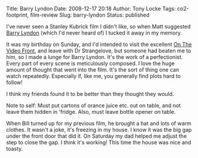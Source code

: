 Title: Barry Lyndon
Date: 2008-12-17 20:18
Author: Tony Locke
Tags: co2-footprint, film-review
Slug: barry-lyndon
Status: published

I've never seen a Stanley Kubrick film I didn't like, so when Matt suggested [Barry Lyndon](http://en.wikipedia.org/wiki/Barry_Lyndon) (which I'd never heard of) I tucked it away in my memory.  
  
It was my birthday on Sunday, and I'd intended to visit the excellent [On The Video Front](http://www.touchbath.com/business/list/bid/1921909), and leave with Dr Strangelove, but someone had beaten me to him, so I made a lunge for Barry Lyndon. It's the work of a perfectionist. Every part of every scene is meticulously composed. I love the huge amount of thought that went into the film. It's the sort of thing one can watch repeatedly. Especially if, like me, you generally find plots hard to follow!  
  
I think my friends found it to be better than they thought they would.  
  
Note to self: Must put cartons of orance juice etc. out on table, and not leave them hidden in 'fridge. Also, must leave bottle opener on table.  
  
When Bill turned up for my previous film, he brought a hat and lots of warm clothes. It wasn't a joke, it's freezing in my house. I know it was the big gap under the front door that did it. On Saturday my dad helped me adjust the step to close the gap. I think it's working! This time the house was nice and toasty.
